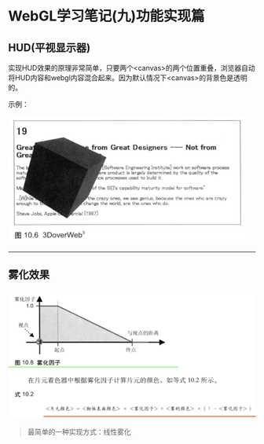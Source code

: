 # WebGL学习笔记\(九\)功能实现篇

## HUD\(平视显示器\)

实现HUD效果的原理非常简单，只要两个&lt;canvas&gt;的两个位置重叠，浏览器自动将HUD内容和webgl内容混合起来。因为默认情况下&lt;canvas&gt;的背景色是透明的。

示例：

![](/assets/import.png)

---

## 雾化效果

![](/assets/im1port.png)

> 最简单的一种实现方式：线性雾化



